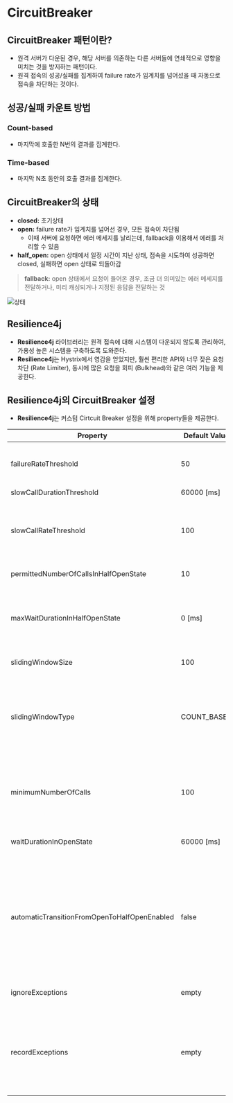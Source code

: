 # CircuitBreaker

## CircuitBreaker 패턴이란?

- 원격 서버가 다운된 경우, 해당 서버를 의존하는 다른 서버들에 연쇄적으로 영향을 미치는 것을 방지하는 패턴이다.
- 원격 접속의 성공/실패를 집계하여 failure rate가 임계치를 넘어섰을 때 자동으로 접속을 차단하는 것이다.

## **성공/실패 카운트 방법**

### Count-based

- 마지막에 호출한 N번의 결과를 집계한다.

### Time-based

- 마지막 N초 동안의 호출 결과를 집계한다.

## C**ircuitBreaker의 상태**

- **closed:** 초기상태
- **open:** failure rate가 임계치를 넘어선 경우, 모든 접속이 차단됨
    - 이때 서버에 요청하면 에러 메세지를 날리는데, fallback을 이용해서 에러를 처리할 수 있음
- **half_open:** open 상태에서 일정 시간이 지난 상태, 접속을 시도하여 성공하면 closed, 실패하면 open 상태로 되돌아감

> **fallback:** open 상태에서 요청이 들어온 경우, 조금 더 의미있는 에러 메세지를 전달하거나, 미리 캐싱되거나 지정된 응답을 전달하는 것

![상태](https://s3.us-west-2.amazonaws.com/secure.notion-static.com/6450ead1-280d-43ec-bdba-fc5afcacda19/Untitled.png?X-Amz-Algorithm=AWS4-HMAC-SHA256&X-Amz-Content-Sha256=UNSIGNED-PAYLOAD&X-Amz-Credential=AKIAT73L2G45EIPT3X45%2F20220630%2Fus-west-2%2Fs3%2Faws4_request&X-Amz-Date=20220630T134805Z&X-Amz-Expires=86400&X-Amz-Signature=4dce51ade42e3def271dcf1ca9da8f7f245162f2159d73b6b9ee44ab469dd75e&X-Amz-SignedHeaders=host&response-content-disposition=filename%20%3D%22Untitled.png%22&x-id=GetObject)

## **Resilience4j**

- **Resilience4j** 라이브러리는 원격 접속에 대해 시스템이 다운되지 않도록 관리하여, 가용성 높은 시스템을 구축하도록 도와준다.
- **Resilience4j**는 Hystrix에서 영감을 얻었지만, 훨씬 편리한 API와 너무 잦은 요청 차단 (Rate Limiter), 동시에 많은 요청을 회피 (Bulkhead)와 같은 여러 기능을
  제공한다.

## **Resilience4j의 CircuitBreaker 설정**

- **Resilience4j**는 커스텀 Cirtcuit Breaker 설정을 위해 property들을 제공한다.  

| Property | Default Value | Description | 
| --- | --- | --- | 
| failureRateThreshold | 50 | failure rate 임계치를 설정한다. failure rate가 임계치 이상인 경우, 상태를 open으로 변경한다. | 
| slowCallDurationThreshold | 60000 [ms] | slow call의 기준을 설정한다. | 
| slowCallRateThreshold | 100 | slow call rate 임계치를 설정한다. slow call 의 기준은 slowCallDurationThreshold 이다. slow call rate가 임계치 이상인 경우, 상태를 open으로 변경한다. | 
| permittedNumberOfCallsInHalfOpenState | 10 | half open 상태일 때, 허가되는 요청 수를 설정한다. | 
| maxWaitDurationInHalfOpenState | 0 [ms] | CircuitBreaker가 half open 상태로 유지될 수 있는 최대 대기 시간을 설정한다. 0은 half open 상태에서 허가된 모든 요청이 완료될 때까지 무한히 대기함을 의미한다. |  
| slidingWindowSize | 100 | sliding window의 크기를 설정한다. | 
| slidingWindowType | COUNT_BASED | 요청 결과를 기록하는 sliding window의 유형을 설정한다. COUNT_BASED: 마지막에 호출한 N번의 결과를 집계한다. TIME_BASE: 마지막 N초 동안의 호출 결과를 집계한다. N은 slidingWindowSize로 설정한다. |  
| minimumNumberOfCalls | 100 | CircuitBreaker가 failure rate 또는 slow call rate를 구하기 위한 최소 요청 수를 설정한다. 10으로 설정시, 9개 요청이 모두 실패하더라도 open 상태로 전환되지 않는다. | 
| waitDurationInOpenState | 60000 [ms] | open 상태에서 half open 상태로 전환하기까지 필요한 대기시간을 설정한다. |  
| automaticTransitionFromOpenToHalfOpenEnabled | false | true로 설정되면 자동으로 상태가 open에서 half open으로 전횐된다. 스레드는 waitDurationOpenState를 통과하는지 모니터링한다. false로 설정되면 waitDurationOpenState를 통과해도, 요청이 이루어진 경우에만 전환이 일어난다. false의 장점은 스레드가 모니터링을 하지 않는다는 것이다. | 
| ignoreExceptions | empty | 목록으로 지정하는 예외들은 성공 또는 실패로 기록되지 않는다. | 
| recordExceptions | empty | 실패로 기록되어서 failure rate가 증가하는 예외 목록이다. ignoreExceptions에 명시되지 않는 한, 목록에서 상속되거나 일치하는 모든 예외는 실패로 기록된다. 예외 목록을 지정하면, 목록 외의 예외들은 성공으로 기록된다. |  
